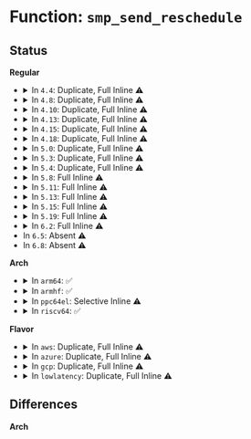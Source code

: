 # Function: <code>smp_send_reschedule</code>

## Status
<b>Regular</b>
<ul>
<li>
<details>
<summary>In <code>4.4</code>: Duplicate, Full Inline ⚠️</summary>

**Collision:** Static Duplication

**Inline:** Full

**Transformation:** False

**Instances:**

```
In arch/x86/kernel/kvm.c (ffffffff81063bda)
Location: arch/x86/include/asm/smp.h:126
Inline: True
```
```
In kernel/sched/core.c (ffffffff810a49a4)
Location: arch/x86/include/asm/smp.h:126
Inline: True
Inline callers:
  - kernel/sched/core.c:kick_process
  - kernel/sched/core.c:resched_curr
  - kernel/sched/core.c:wake_up_nohz_cpu
  - kernel/sched/core.c:try_to_wake_up
  - kernel/sched/core.c:wake_up_if_idle
```
```
In kernel/sched/fair.c (ffffffff810be73b)
Location: arch/x86/include/asm/smp.h:126
Inline: True
Inline callers:
  - kernel/sched/fair.c:trigger_load_balance
```
</details>
</li>
<li>
<details>
<summary>In <code>4.8</code>: Duplicate, Full Inline ⚠️</summary>

**Collision:** Static Duplication

**Inline:** Full

**Transformation:** False

**Instances:**

```
In arch/x86/kernel/kvm.c (ffffffff810637f1)
Location: arch/x86/include/asm/smp.h:115
Inline: True
```
```
In kernel/sched/core.c (ffffffff810ae95c)
Location: arch/x86/include/asm/smp.h:115
Inline: True
Inline callers:
  - kernel/sched/core.c:try_to_wake_up
  - kernel/sched/core.c:wake_up_if_idle
  - kernel/sched/core.c:kick_process
  - kernel/sched/core.c:wake_up_nohz_cpu
  - kernel/sched/core.c:resched_curr
```
```
In kernel/sched/fair.c (ffffffff810c1f1c)
Location: arch/x86/include/asm/smp.h:115
Inline: True
Inline callers:
  - kernel/sched/fair.c:trigger_load_balance
```
</details>
</li>
<li>
<details>
<summary>In <code>4.10</code>: Duplicate, Full Inline ⚠️</summary>

**Collision:** Static Duplication

**Inline:** Full

**Transformation:** False

**Instances:**

```
In arch/x86/kernel/kvm.c (ffffffff81066ca1)
Location: arch/x86/include/asm/smp.h:113
Inline: True
```
```
In kernel/sched/core.c (ffffffff810b4a38)
Location: arch/x86/include/asm/smp.h:113
Inline: True
Inline callers:
  - kernel/sched/core.c:try_to_wake_up
  - kernel/sched/core.c:wake_up_if_idle
  - kernel/sched/core.c:kick_process
  - kernel/sched/core.c:wake_up_nohz_cpu
  - kernel/sched/core.c:resched_curr
```
```
In kernel/sched/fair.c (ffffffff810c7f2a)
Location: arch/x86/include/asm/smp.h:113
Inline: True
Inline callers:
  - kernel/sched/fair.c:trigger_load_balance
```
</details>
</li>
<li>
<details>
<summary>In <code>4.13</code>: Duplicate, Full Inline ⚠️</summary>

**Collision:** Static Duplication

**Inline:** Full

**Transformation:** False

**Instances:**

```
In arch/x86/kernel/kvm.c (ffffffff81065f66)
Location: arch/x86/include/asm/smp.h:113
Inline: True
```
```
In kernel/sched/core.c (ffffffff810b0b46)
Location: arch/x86/include/asm/smp.h:113
Inline: True
Inline callers:
  - kernel/sched/core.c:try_to_wake_up
  - kernel/sched/core.c:wake_up_if_idle
  - kernel/sched/core.c:kick_process
  - kernel/sched/core.c:wake_up_nohz_cpu
  - kernel/sched/core.c:resched_curr
```
```
In kernel/sched/fair.c (ffffffff810c1bd3)
Location: arch/x86/include/asm/smp.h:113
Inline: True
Inline callers:
  - kernel/sched/fair.c:trigger_load_balance
```
</details>
</li>
<li>
<details>
<summary>In <code>4.15</code>: Duplicate, Full Inline ⚠️</summary>

**Collision:** Static Duplication

**Inline:** Full

**Transformation:** False

**Instances:**

```
In arch/x86/kernel/kvm.c (ffffffff81069e66)
Location: arch/x86/include/asm/smp.h:114
Inline: True
```
```
In kernel/sched/core.c (ffffffff810b7f92)
Location: arch/x86/include/asm/smp.h:114
Inline: True
Inline callers:
  - kernel/sched/core.c:try_to_wake_up
  - kernel/sched/core.c:wake_up_if_idle
  - kernel/sched/core.c:kick_process
  - kernel/sched/core.c:wake_up_nohz_cpu
  - kernel/sched/core.c:resched_curr
```
```
In kernel/sched/fair.c (ffffffff810c9335)
Location: arch/x86/include/asm/smp.h:114
Inline: True
Inline callers:
  - kernel/sched/fair.c:trigger_load_balance
```
</details>
</li>
<li>
<details>
<summary>In <code>4.18</code>: Duplicate, Full Inline ⚠️</summary>

**Collision:** Static Duplication

**Inline:** Full

**Transformation:** False

**Instances:**

```
In arch/x86/kernel/kvm.c (ffffffff8106cae6)
Location: arch/x86/include/asm/smp.h:114
Inline: True
```
```
In kernel/sched/core.c (ffffffff810bfaf5)
Location: arch/x86/include/asm/smp.h:114
Inline: True
Inline callers:
  - kernel/sched/core.c:try_to_wake_up
  - kernel/sched/core.c:wake_up_if_idle
  - kernel/sched/core.c:kick_process
  - kernel/sched/core.c:wake_up_nohz_cpu
  - kernel/sched/core.c:resched_curr
```
```
In kernel/sched/fair.c (ffffffff810c4c46)
Location: arch/x86/include/asm/smp.h:114
Inline: True
Inline callers:
  - kernel/sched/fair.c:kick_ilb
```
</details>
</li>
<li>
<details>
<summary>In <code>5.0</code>: Duplicate, Full Inline ⚠️</summary>

**Collision:** Static Duplication

**Inline:** Full

**Transformation:** False

**Instances:**

```
In arch/x86/kernel/kvm.c (ffffffff81072bf6)
Location: arch/x86/include/asm/smp.h:114
Inline: True
```
```
In kernel/sched/core.c (ffffffff810c8e62)
Location: arch/x86/include/asm/smp.h:114
Inline: True
Inline callers:
  - kernel/sched/core.c:try_to_wake_up
  - kernel/sched/core.c:wake_up_if_idle
  - kernel/sched/core.c:kick_process
  - kernel/sched/core.c:wake_up_nohz_cpu
  - kernel/sched/core.c:resched_curr
```
```
In kernel/sched/fair.c (ffffffff810ce016)
Location: arch/x86/include/asm/smp.h:114
Inline: True
Inline callers:
  - kernel/sched/fair.c:kick_ilb
```
</details>
</li>
<li>
<details>
<summary>In <code>5.3</code>: Duplicate, Full Inline ⚠️</summary>

**Collision:** Static Duplication

**Inline:** Full

**Transformation:** False

**Instances:**

```
In arch/x86/kernel/kvm.c (ffffffff810764c6)
Location: arch/x86/include/asm/smp.h:115
Inline: True
```
```
In kernel/sched/core.c (ffffffff810d09b2)
Location: arch/x86/include/asm/smp.h:115
Inline: True
Inline callers:
  - kernel/sched/core.c:try_to_wake_up
  - kernel/sched/core.c:wake_up_if_idle
  - kernel/sched/core.c:kick_process
  - kernel/sched/core.c:wake_up_nohz_cpu
  - kernel/sched/core.c:resched_curr
```
```
In kernel/sched/fair.c (ffffffff810d6429)
Location: arch/x86/include/asm/smp.h:115
Inline: True
Inline callers:
  - kernel/sched/fair.c:kick_ilb
```
</details>
</li>
<li>
<details>
<summary>In <code>5.4</code>: Duplicate, Full Inline ⚠️</summary>

**Collision:** Static Duplication

**Inline:** Full

**Transformation:** False

**Instances:**

```
In arch/x86/kernel/kvm.c (ffffffff810774d6)
Location: arch/x86/include/asm/smp.h:115
Inline: True
```
```
In kernel/sched/core.c (ffffffff810da961)
Location: arch/x86/include/asm/smp.h:115
Inline: True
Inline callers:
  - kernel/sched/core.c:try_to_wake_up
  - kernel/sched/core.c:wake_up_if_idle
  - kernel/sched/core.c:kick_process
  - kernel/sched/core.c:wake_up_nohz_cpu
  - kernel/sched/core.c:resched_curr
```
```
In kernel/sched/fair.c (ffffffff810e0b29)
Location: arch/x86/include/asm/smp.h:115
Inline: True
Inline callers:
  - kernel/sched/fair.c:kick_ilb
```
</details>
</li>
<li>
<details>
<summary>In <code>5.8</code>: Full Inline ⚠️</summary>

**Collision:** Unique Static

**Inline:** Full

**Transformation:** False

**Instances:**

```
In kernel/sched/core.c (ffffffff810e3fdf)
Location: arch/x86/include/asm/smp.h:115
Inline: True
Inline callers:
  - kernel/sched/core.c:wake_up_if_idle
  - kernel/sched/core.c:kick_process
  - kernel/sched/core.c:wake_up_nohz_cpu
  - kernel/sched/core.c:resched_curr
```
</details>
</li>
<li>
<details>
<summary>In <code>5.11</code>: Full Inline ⚠️</summary>

**Collision:** Unique Static

**Inline:** Full

**Transformation:** False

**Instances:**

```
In kernel/sched/core.c (ffffffff810e1a16)
Location: arch/x86/include/asm/smp.h:105
Inline: True
Inline callers:
  - kernel/sched/core.c:wake_up_if_idle
  - kernel/sched/core.c:kick_process
  - kernel/sched/core.c:wake_up_nohz_cpu
  - kernel/sched/core.c:resched_curr
```
</details>
</li>
<li>
<details>
<summary>In <code>5.13</code>: Full Inline ⚠️</summary>

**Collision:** Unique Static

**Inline:** Full

**Transformation:** False

**Instances:**

```
In kernel/sched/core.c (ffffffff810e3826)
Location: arch/x86/include/asm/smp.h:105
Inline: True
Inline callers:
  - kernel/sched/core.c:wake_up_if_idle
  - kernel/sched/core.c:kick_process
  - kernel/sched/core.c:wake_up_nohz_cpu
  - kernel/sched/core.c:resched_curr
```
</details>
</li>
<li>
<details>
<summary>In <code>5.15</code>: Full Inline ⚠️</summary>

**Collision:** Unique Static

**Inline:** Full

**Transformation:** False

**Instances:**

```
In kernel/sched/core.c (ffffffff810fa3f5)
Location: arch/x86/include/asm/smp.h:105
Inline: True
Inline callers:
  - kernel/sched/core.c:wake_up_if_idle
  - kernel/sched/core.c:kick_process
  - kernel/sched/core.c:wake_up_nohz_cpu
  - kernel/sched/core.c:resched_curr
```
</details>
</li>
<li>
<details>
<summary>In <code>5.19</code>: Full Inline ⚠️</summary>

**Collision:** Unique Static

**Inline:** Full

**Transformation:** False

**Instances:**

```
In kernel/sched/core.c (ffffffff811086fc)
Location: arch/x86/include/asm/smp.h:112
Inline: True
Inline callers:
  - kernel/sched/core.c:kick_process
  - kernel/sched/core.c:wake_up_nohz_cpu
  - kernel/sched/core.c:resched_curr
```
</details>
</li>
<li>
<details>
<summary>In <code>6.2</code>: Full Inline ⚠️</summary>

**Collision:** Unique Static

**Inline:** Full

**Transformation:** False

**Instances:**

```
In kernel/sched/core.c (ffffffff8112d69c)
Location: arch/x86/include/asm/smp.h:101
Inline: True
Inline callers:
  - kernel/sched/core.c:kick_process
  - kernel/sched/core.c:wake_up_nohz_cpu
  - kernel/sched/core.c:resched_curr
```
</details>
</li>
<li>
In <code>6.5</code>: Absent ⚠️
</li>
<li>
In <code>6.8</code>: Absent ⚠️
</li>
</ul>
<b>Arch</b>
<ul>
<li>
<details>
<summary>In <code>arm64</code>: ✅</summary>

```c
void smp_send_reschedule(int cpu);
```

**Collision:** Unique Global

**Inline:** No

**Transformation:** False

**Instances:**

```
In arch/arm64/kernel/smp.c (ffff80001009ce48)
Location: arch/arm64/kernel/smp.c:946
Inline: False
Direct callers:
  - virt/kvm/kvm_main.c:kvm_vcpu_kick
  - kernel/sched/core.c:try_to_wake_up
  - kernel/sched/core.c:wake_up_if_idle
  - kernel/sched/core.c:kick_process
  - kernel/sched/core.c:wake_up_nohz_cpu
  - kernel/sched/core.c:wake_up_nohz_cpu
  - kernel/sched/core.c:resched_curr
  - kernel/sched/core.c:resched_curr
  - kernel/sched/fair.c:kick_ilb
```
**Symbols:**

```
ffff80001009ce48-ffff80001009cf34: smp_send_reschedule (STB_GLOBAL)
```
</details>
</li>
<li>
<details>
<summary>In <code>armhf</code>: ✅</summary>

```c
void smp_send_reschedule(int cpu);
```

**Collision:** Unique Global

**Inline:** No

**Transformation:** False

**Instances:**

```
In arch/arm/kernel/smp.c (c031375c)
Location: arch/arm/kernel/smp.c:703
Inline: False
Direct callers:
  - kernel/sched/core.c:try_to_wake_up
  - kernel/sched/core.c:wake_up_if_idle
  - kernel/sched/core.c:kick_process
  - kernel/sched/core.c:wake_up_nohz_cpu
  - kernel/sched/core.c:resched_curr
  - kernel/sched/fair.c:kick_ilb
```
**Symbols:**

```
c031375c-c0313898: smp_send_reschedule (STB_GLOBAL)
```
</details>
</li>
<li>
<details>
<summary>In <code>ppc64el</code>: Selective Inline ⚠️</summary>

```c
void smp_send_reschedule(int cpu);
```

**Collision:** Unique Global

**Inline:** Selective

**Transformation:** False

**Instances:**

```
In arch/powerpc/kernel/smp.c (c000000000054d84)
Location: arch/powerpc/kernel/smp.c:330
Inline: True
Inline callers:
  - arch/powerpc/kernel/smp.c:smp_generic_kick_cpu
Direct callers:
  - arch/powerpc/platforms/powernv/subcore.c:cpu_update_split_mode
  - arch/powerpc/platforms/powernv/subcore.c:cpu_do_split
  - kernel/sched/core.c:try_to_wake_up
  - kernel/sched/core.c:wake_up_if_idle
  - kernel/sched/core.c:kick_process
  - kernel/sched/core.c:wake_up_nohz_cpu
  - kernel/sched/core.c:resched_curr
  - kernel/sched/fair.c:kick_ilb
```
**Symbols:**

```
c0000000000548d0-c00000000005498c: smp_send_reschedule (STB_GLOBAL)
```
</details>
</li>
<li>
<details>
<summary>In <code>riscv64</code>: ✅</summary>

```c
void smp_send_reschedule(int cpu);
```

**Collision:** Unique Global

**Inline:** No

**Transformation:** False

**Instances:**

```
In arch/riscv/kernel/smp.c (ffffffe0000b7b64)
Location: arch/riscv/kernel/smp.c:207
Inline: False
Direct callers:
  - kernel/sched/core.c:try_to_wake_up
  - kernel/sched/core.c:wake_up_if_idle
  - kernel/sched/core.c:kick_process
  - kernel/sched/core.c:wake_up_nohz_cpu
  - kernel/sched/core.c:resched_curr
  - kernel/sched/fair.c:kick_ilb
```
**Symbols:**

```
ffffffe0000b7b64-ffffffe0000b7bd2: smp_send_reschedule (STB_GLOBAL)
```
</details>
</li>
</ul>
<b>Flavor</b>
<ul>
<li>
<details>
<summary>In <code>aws</code>: Duplicate, Full Inline ⚠️</summary>

**Collision:** Static Duplication

**Inline:** Full

**Transformation:** False

**Instances:**

```
In arch/x86/kernel/kvm.c (ffffffff810764d6)
Location: arch/x86/include/asm/smp.h:115
Inline: True
```
```
In kernel/sched/core.c (ffffffff810d4e11)
Location: arch/x86/include/asm/smp.h:115
Inline: True
Inline callers:
  - kernel/sched/core.c:try_to_wake_up
  - kernel/sched/core.c:wake_up_if_idle
  - kernel/sched/core.c:kick_process
  - kernel/sched/core.c:wake_up_nohz_cpu
  - kernel/sched/core.c:resched_curr
```
```
In kernel/sched/fair.c (ffffffff810dacd9)
Location: arch/x86/include/asm/smp.h:115
Inline: True
Inline callers:
  - kernel/sched/fair.c:kick_ilb
```
</details>
</li>
<li>
<details>
<summary>In <code>azure</code>: Duplicate, Full Inline ⚠️</summary>

**Collision:** Static Duplication

**Inline:** Full

**Transformation:** False

**Instances:**

```
In arch/x86/kernel/kvm.c (ffffffff81066496)
Location: arch/x86/include/asm/smp.h:115
Inline: True
```
```
In kernel/sched/core.c (ffffffff810c3462)
Location: arch/x86/include/asm/smp.h:115
Inline: True
Inline callers:
  - kernel/sched/core.c:try_to_wake_up
  - kernel/sched/core.c:wake_up_if_idle
  - kernel/sched/core.c:kick_process
  - kernel/sched/core.c:wake_up_nohz_cpu
  - kernel/sched/core.c:resched_curr
```
```
In kernel/sched/fair.c (ffffffff810c9ce9)
Location: arch/x86/include/asm/smp.h:115
Inline: True
Inline callers:
  - kernel/sched/fair.c:kick_ilb
```
</details>
</li>
<li>
<details>
<summary>In <code>gcp</code>: Duplicate, Full Inline ⚠️</summary>

**Collision:** Static Duplication

**Inline:** Full

**Transformation:** False

**Instances:**

```
In arch/x86/kernel/kvm.c (ffffffff81076486)
Location: arch/x86/include/asm/smp.h:115
Inline: True
```
```
In kernel/sched/core.c (ffffffff810d1c52)
Location: arch/x86/include/asm/smp.h:115
Inline: True
Inline callers:
  - kernel/sched/core.c:try_to_wake_up
  - kernel/sched/core.c:wake_up_if_idle
  - kernel/sched/core.c:kick_process
  - kernel/sched/core.c:wake_up_nohz_cpu
  - kernel/sched/core.c:resched_curr
```
```
In kernel/sched/fair.c (ffffffff810d7059)
Location: arch/x86/include/asm/smp.h:115
Inline: True
Inline callers:
  - kernel/sched/fair.c:kick_ilb
```
</details>
</li>
<li>
<details>
<summary>In <code>lowlatency</code>: Duplicate, Full Inline ⚠️</summary>

**Collision:** Static Duplication

**Inline:** Full

**Transformation:** False

**Instances:**

```
In arch/x86/kernel/kvm.c (ffffffff810784d6)
Location: arch/x86/include/asm/smp.h:115
Inline: True
```
```
In kernel/sched/core.c (ffffffff810dc625)
Location: arch/x86/include/asm/smp.h:115
Inline: True
Inline callers:
  - kernel/sched/core.c:try_to_wake_up
  - kernel/sched/core.c:wake_up_if_idle
  - kernel/sched/core.c:kick_process
  - kernel/sched/core.c:wake_up_nohz_cpu
  - kernel/sched/core.c:resched_curr
```
```
In kernel/sched/fair.c (ffffffff810e2a09)
Location: arch/x86/include/asm/smp.h:115
Inline: True
Inline callers:
  - kernel/sched/fair.c:kick_ilb
```
</details>
</li>
</ul>

## Differences
<b>Arch</b>
<ul>
</ul>
